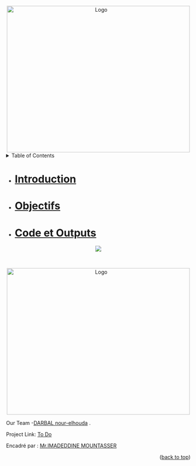 <div id="top"></div>


<!-- PROJECT LOGO -->
<br />
<div align="center">
    <img src="sparklogo.jpg" alt="Logo" width="500" height="400">
  
</div>



<!-- TABLE OF CONTENTS -->
<details>
  <summary>Table of Contents</summary>
  <ol>
        <li><a href="#introduction">Introduction</a></li>
        <li><a href="#objectifs">Objectifs</a></li>
        <li><a href="#code_et_outputs">Code et Outputs</a></li>
       
  </ol>
</details>

- # [Introduction](#Introduction)
 

- # [Objectifs](#Objectifs)


  
- # [Code et Outputs](#code_et_outputs)


<p align="center">
     <img src="image/to do app.png">
   </p>

 ```scala

```


 <!-- PROJECT LOGO -->
<br />
<div align="center">
    <img src="image/adddialog ui.png" alt="Logo" width="500" height="400">
  
</div>





Our Team -[DARBAL nour-elhouda](https://github.com/teamkhaoulanour) .

Project Link: [To Do](https://https://github.com/Darbal-Nour-elhouda/Spark-sql/new/main)

Encadré par : [Mr.IMADEDDINE MOUNTASSER](https://)


<p align="right">(<a href="#top">back to top</a>)</p>
